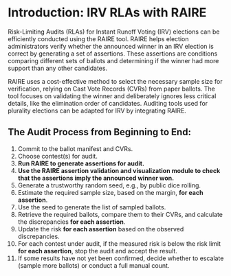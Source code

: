 # Introduction: IRV RLAs with RAIRE

Risk-Limiting Audits (RLAs) for Instant Runoff Voting (IRV) elections can be efficiently conducted using the RAIRE tool. RAIRE helps
election administrators verify whether the announced winner in an IRV
election is correct by generating a set of assertions. These
assertions are conditions comparing different sets of ballots and
determining if the winner had more support than any other candidates.

RAIRE uses a cost-effective method to select the necessary sample size
for verification, relying on Cast Vote Records (CVRs) from paper
ballots. The tool focuses on validating the winner and deliberately
ignores less critical details, like the elimination order of
candidates. Auditing tools used for plurality elections can be adapted
for IRV by integrating RAIRE.

## The Audit Process from Beginning to End:

1. Commit to the ballot manifest and CVRs.
2. Choose contest(s) for audit.
3. **Run RAIRE to generate assertions for audit.**
4. **Use the RAIRE assertion validation and visualization module to check that the assertions imply the announced winner won.**
5. Generate a trustworthy random seed, e.g., by public dice rolling.
6. Estimate the required sample size, based on the margin, **for each assertion**.
7. Use the seed to generate the list of sampled ballots.
8. Retrieve the required ballots, compare them to their CVRs, and calculate the discrepancies **for each assertion**.
9. Update the risk **for each assertion** based on the observed discrepancies.
10. For each contest under audit, if the measured risk is below the risk limit **for each assertion**, stop the audit and accept the result.
11. If some results have not yet been confirmed, decide whether to escalate (sample more ballots) or conduct a full manual count.
